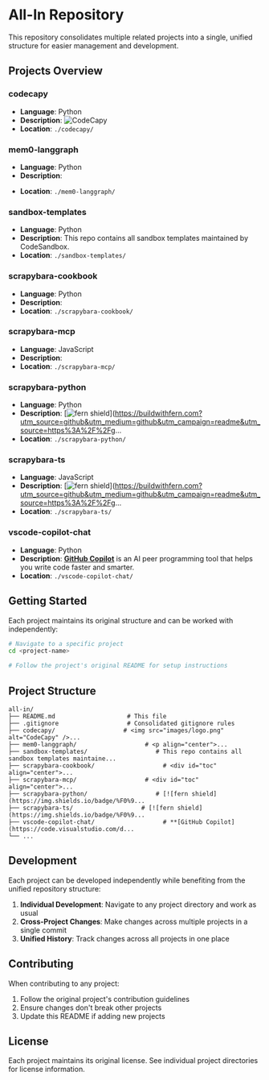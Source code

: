 # All-In Repository

This repository consolidates multiple related projects into a single, unified structure for easier management and development.

## Projects Overview

### codecapy
- **Language**: Python
- **Description**: <img src="images/logo.png" alt="CodeCapy" />
- **Location**: `./codecapy/`

### mem0-langgraph
- **Language**: Python
- **Description**: <p align="center">
- **Location**: `./mem0-langgraph/`

### sandbox-templates
- **Language**: Python
- **Description**: This repo contains all sandbox templates maintained by CodeSandbox.
- **Location**: `./sandbox-templates/`

### scrapybara-cookbook
- **Language**: Python
- **Description**: <div id="toc" align="center">
- **Location**: `./scrapybara-cookbook/`

### scrapybara-mcp
- **Language**: JavaScript
- **Description**: <div id="toc" align="center">
- **Location**: `./scrapybara-mcp/`

### scrapybara-python
- **Language**: Python
- **Description**: [![fern shield](https://img.shields.io/badge/%F0%9F%8C%BF-Built%20with%20Fern-brightgreen)](https://buildwithfern.com?utm_source=github&utm_medium=github&utm_campaign=readme&utm_source=https%3A%2F%2Fg...
- **Location**: `./scrapybara-python/`

### scrapybara-ts
- **Language**: JavaScript
- **Description**: [![fern shield](https://img.shields.io/badge/%F0%9F%8C%BF-Built%20with%20Fern-brightgreen)](https://buildwithfern.com?utm_source=github&utm_medium=github&utm_campaign=readme&utm_source=https%3A%2F%2Fg...
- **Location**: `./scrapybara-ts/`

### vscode-copilot-chat
- **Language**: Python
- **Description**: **[GitHub Copilot](https://code.visualstudio.com/docs/copilot/overview)** is an AI peer programming tool that helps you write code faster and smarter.
- **Location**: `./vscode-copilot-chat/`

## Getting Started

Each project maintains its original structure and can be worked with independently:

```bash
# Navigate to a specific project
cd <project-name>

# Follow the project's original README for setup instructions
```

## Project Structure

```
all-in/
├── README.md                    # This file
├── .gitignore                   # Consolidated gitignore rules
├── codecapy/                   # <img src="images/logo.png" alt="CodeCapy" />...
├── mem0-langgraph/                   # <p align="center">...
├── sandbox-templates/                   # This repo contains all sandbox templates maintaine...
├── scrapybara-cookbook/                   # <div id="toc" align="center">...
├── scrapybara-mcp/                   # <div id="toc" align="center">...
├── scrapybara-python/                   # [![fern shield](https://img.shields.io/badge/%F0%9...
├── scrapybara-ts/                   # [![fern shield](https://img.shields.io/badge/%F0%9...
├── vscode-copilot-chat/                   # **[GitHub Copilot](https://code.visualstudio.com/d...
└── ...
```

## Development

Each project can be developed independently while benefiting from the unified repository structure:

1. **Individual Development**: Navigate to any project directory and work as usual
2. **Cross-Project Changes**: Make changes across multiple projects in a single commit
3. **Unified History**: Track changes across all projects in one place

## Contributing

When contributing to any project:

1. Follow the original project's contribution guidelines
2. Ensure changes don't break other projects
3. Update this README if adding new projects

## License

Each project maintains its original license. See individual project directories for license information.
